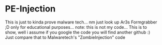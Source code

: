 # PE-Injection
This is just to kinda prove malware tech... nm just look up Ar3s Formgrabber ;D
only for educational purposes...
note: this is not my code... This is to show, well i assume if you google the code you will find another github :)
Just compare that to Malwaretech's "ZombieInjection" code
